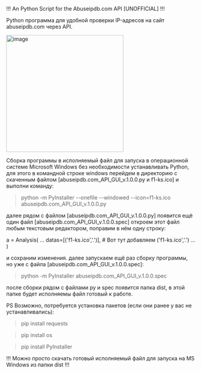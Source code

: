!!! An Python Script for the Abuseipdb.com API [UNOFFICIAL] !!!

Python программа для удобной проверки IP-адресов на сайт abuseipdb.com через API.

<img width="312" alt="image" src="https://github.com/user-attachments/assets/fbb609b2-e147-442b-8be9-669162c503eb" />

Сборка программы в исполняемый файл для запуска в операционной системе Microsoft Windows без необходимости устанавливать Python, для этого в командной строке windows перейдем в директорию с скаченным файлом [abuseipdb.com_API_GUI_v.1.0.0.py и f1-ks.ico] и выполни команду:

  >python -m PyInstaller --onefile --windowed --icon=f1-ks.ico abuseipdb.com_API_GUI_v.1.0.0.py

далее рядом с файлом [abuseipdb.com_API_GUI_v.1.0.0.py] появится ещё один файл [abuseipdb.com_API_GUI_v.1.0.0.spec] откроем этот файл любым текстовым редактором, поправим в нём одну строку:

a = Analysis(
...
    datas=[('f1-ks.ico','.')], # Вот тут добавляем ('f1-ks.ico','.')
... )

и сохраним изменения.
далее запускаем ещё раз сборку программы, но уже с файла [abuseipdb.com_API_GUI_v.1.0.0.spec]:

  >python -m PyInstaller abuseipdb.com_API_GUI_v.1.0.0.spec

после сборки рядом с файлами py и spec появится папка dist, в этой папке будет исполняемы файл готовый к работе.

PS
Возможно, потребуется установка пакетов (если они ранее у вас не устанавливались):
  >pip install requests

  >pip install os

  >pip install PyInstaller

!!! Можно просто скачать готовый исполняемый файл для запуска на MS Windows из папки dist !!!
